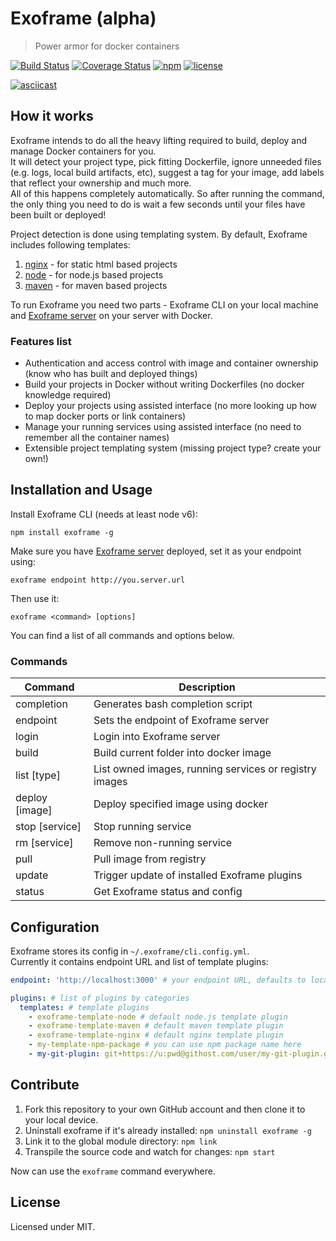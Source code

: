 # Exoframe (alpha)

> Power armor for docker containers

[![Build Status](https://travis-ci.org/exoframejs/exoframe.svg?branch=master)](https://travis-ci.org/exoframejs/exoframe)
[![Coverage Status](https://coveralls.io/repos/github/exoframejs/exoframe/badge.svg?branch=master)](https://coveralls.io/github/exoframejs/exoframe?branch=master)
[![npm](https://img.shields.io/npm/v/exoframe.svg?maxAge=2592000)](https://www.npmjs.com/package/exoframe)
[![license](https://img.shields.io/github/license/mashape/apistatus.svg?maxAge=2592000)](https://opensource.org/licenses/MIT)

[![asciicast](https://asciinema.org/a/85154.png)](https://asciinema.org/a/85154)

## How it works

Exoframe intends to do all the heavy lifting required to build, deploy and manage Docker containers for you.  
It will detect your project type, pick fitting Dockerfile, ignore unneeded files (e.g. logs, local build artifacts, etc), suggest a tag for your image, add labels that reflect your ownership and much more.  
All of this happens completely automatically. So after running the command, the only thing you need to do is wait a few seconds until your files have been built or deployed!

Project detection is done using templating system.
By default, Exoframe includes following templates:

1. [nginx](https://github.com/exoframejs/exoframe-template-nginx) - for static html based projects
2. [node](https://github.com/exoframejs/exoframe-template-node) - for node.js based projects
3. [maven](https://github.com/exoframejs/exoframe-template-maven) - for maven based projects

To run Exoframe you need two parts - Exoframe CLI on your local machine and [Exoframe server](https://github.com/exoframejs/exoframe-server) on your server with Docker.

### Features list

- Authentication and access control with image and container ownership (know who has built and deployed things)
- Build your projects in Docker without writing Dockerfiles (no docker knowledge required)
- Deploy your projects using assisted interface (no more looking up how to map docker ports or link containers)
- Manage your running services using assisted interface (no need to remember all the container names)
- Extensible project templating system (missing project type? create your own!)

## Installation and Usage

Install Exoframe CLI (needs at least node v6):

```
npm install exoframe -g
```

Make sure you have [Exoframe server](https://github.com/exoframejs/exoframe-server) deployed, set it as your endpoint using:

```
exoframe endpoint http://you.server.url
```

Then use it:

```
exoframe <command> [options]
```

You can find a list of all commands and options below.

### Commands

| Command                | Description |
| ---------------------- | ----------- |
| completion             | Generates bash completion script  |
| endpoint <url>         | Sets the endpoint of Exoframe server |
| login                  | Login into Exoframe server |
| build                  | Build current folder into docker image |
| list [type]            | List owned images, running services or registry images |
| deploy [image]         | Deploy specified image using docker |
| stop [service]         | Stop running service |
| rm [service]           | Remove non-running service |
| pull <image>           | Pull image from registry |
| update                 | Trigger update of installed Exoframe plugins |
| status                 | Get Exoframe status and config |


## Configuration

Exoframe stores its config in `~/.exoframe/cli.config.yml`.  
Currently it contains endpoint URL and list of template plugins:

```yaml
endpoint: 'http://localhost:3000' # your endpoint URL, defaults to localhost

plugins: # list of plugins by categories
  templates: # template plugins
    - exoframe-template-node # default node.js template plugin
    - exoframe-template-maven # default maven template plugin
    - exoframe-template-nginx # default nginx template plugin
    - my-template-npm-package # you can use npm package name here
    - my-git-plugin: git+https://u:pwd@githost.com/user/my-git-plugin.git # you can also use git npm packages
```

## Contribute

1. Fork this repository to your own GitHub account and then clone it to your local device.
2. Uninstall exoframe if it's already installed: `npm uninstall exoframe -g`
3. Link it to the global module directory: `npm link`
4. Transpile the source code and watch for changes: `npm start`

Now can use the `exoframe` command everywhere.

## License

Licensed under MIT.
